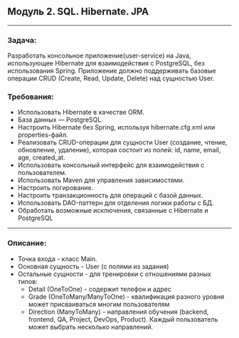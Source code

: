 ## Модуль 2. SQL. Hibernate. JPA

---

### Задача:
Разработать консольное приложение(user-service) на Java, использующее Hibernate для взаимодействия с PostgreSQL, 
без использования Spring. Приложение должно поддерживать базовые операции CRUD (Create, Read, Update, Delete) 
над сущностью User.

### Требования:
* Использовать Hibernate в качестве ORM. 
* База данных — PostgreSQL.
* Настроить Hibernate без Spring, используя hibernate.cfg.xml или properties-файл.
* Реализовать CRUD-операции для сущности User (создание, чтение, обновление, удаление), 
которая состоит из полей: id, name, email, age, created_at. 
* Использовать консольный интерфейс для взаимодействия с пользователем. 
* Использовать Maven для управления зависимостями. 
* Настроить логирование. 
* Настроить транзакционность для операций с базой данных. 
* Использовать DAO-паттерн для отделения логики работы с БД. 
* Обработать возможные исключения, связанные с Hibernate и PostgreSQL

---
### Описание:
* Точка входа - класс Main.
* Основная сущность - User (с полями из задания)
* Остальные сущности - для тренировки с отношениями разных типов:
  * Detail (OneToOne) - содержит телефон и адрес
  * Grade (OneToMany/ManyToOne) - квалификация разного уровня может присваиваться многим пользователям
  * Direction (ManyToMany) - направления обучения (backend, frontend, QA, Project, DevOps, Product).
Каждый пользователь может выбрать несколько направлений.